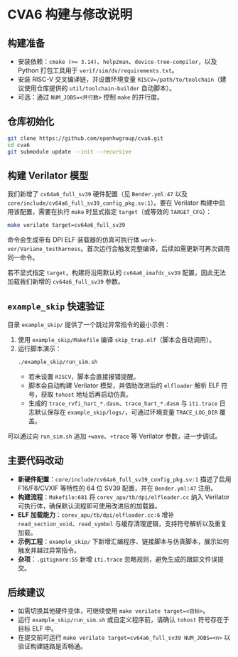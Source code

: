 # CVA6 构建与修改说明

## 构建准备
- 安装依赖：`cmake (>= 3.14)`、`help2man`、`device-tree-compiler`，以及 Python 打包工具用于 `verif/sim/dv/requirements.txt`。
- 安装 RISC-V 交叉编译链，并设置环境变量 `RISCV=/path/to/toolchain`（建议使用仓库提供的 `util/toolchain-builder` 自动脚本）。
- 可选：通过 `NUM_JOBS=<并行数>` 控制 `make` 的并行度。

## 仓库初始化
```sh
git clone https://github.com/openhwgroup/cva6.git
cd cva6
git submodule update --init --recursive
```

## 构建 Verilator 模型
我们新增了 `cv64a6_full_sv39` 硬件配置（见 `Bender.yml:47` 以及 `core/include/cv64a6_full_sv39_config_pkg.sv:1`）。要在 Verilator 构建中启用该配置，需要在执行 `make` 时显式指定 `target`（或等效的 `TARGET_CFG`）：
```sh
make verilate target=cv64a6_full_sv39
```
命令会生成带有 DPI ELF 装载器的仿真可执行体 `work-ver/Variane_testharness`。首次运行会触发完整编译，后续如需更新可再次调用同一命令。

若不显式指定 `target`，构建将沿用默认的 `cv64a6_imafdc_sv39` 配置，因此无法加载我们新增的 `cv64a6_full_sv39` 参数。

## `example_skip` 快速验证
目录 `example_skip/` 提供了一个跳过异常指令的最小示例：
1. 使用 `example_skip/Makefile` 编译 `skip_trap.elf`（脚本会自动调用）。
2. 运行脚本演示：
   ```sh
   ./example_skip/run_sim.sh
   ```
   - 若未设置 `RISCV`，脚本会直接报错提醒。
   - 脚本会自动构建 Verilator 模型，并借助改进后的 `elfloader` 解析 ELF 符号，获取 `tohost` 地址后再启动仿真。
   - 生成的 `trace_rvfi_hart_*.dasm`、`trace_hart_*.dasm` 与 `iti.trace` 日志默认保存在 `example_skip/logs/`，可通过环境变量 `TRACE_LOG_DIR` 覆盖。

可以通过向 `run_sim.sh` 追加 `+wave`、`+trace` 等 Verilator 参数，进一步调试。

## 主要代码改动
- **新硬件配置**：`core/include/cv64a6_full_sv39_config_pkg.sv:1` 描述了启用 F16/F8/CVXIF 等特性的 64 位 SV39 配置，并在 `Bender.yml:47` 注册。
- **构建流程**：`Makefile:681` 将 `corev_apu/tb/dpi/elfloader.cc` 纳入 Verilator 可执行体，确保默认流程即可使用改进后的加载器。
- **ELF 加载能力**：`corev_apu/tb/dpi/elfloader.cc:6` 增补 `read_section_void`、`read_symbol` 与缓存清理逻辑，支持符号解析以及重复加载。
- **示例工程**：`example_skip/` 下新增汇编程序、链接脚本与仿真脚本，展示如何触发并越过异常指令。
- **杂项**：`.gitignore:55` 新增 `iti.trace` 忽略规则，避免生成的跟踪文件误提交。

## 后续建议
- 如需切换其他硬件变体，可继续使用 `make verilate target=<目标>`。
- 运行 `example_skip/run_sim.sh` 或自定义程序前，请确认 `tohost` 符号存在于目标 ELF 中。
- 在提交前可运行 `make verilate target=cv64a6_full_sv39 NUM_JOBS=<n>` 以验证构建链路是否畅通。
